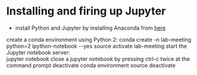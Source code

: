 # Installing and firing up Jupyter

* install Python and Jupyter by installing Anaconda from 
[here](https://www.anaconda.com/download/#macos)

create a conda environment using Python 2: 
conda create -n lab-meeting python=2 ipython-notebook --yes
source activate lab-meeting
start the Jupyter notebook server:  
jupyter notebook
close a jupyter notebook by pressing ctrl-c twice at the command prompt
deactivate conda environment
source deactivate
